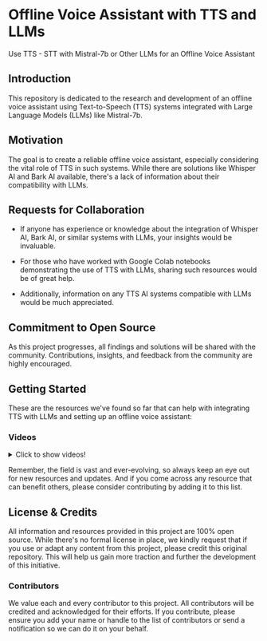 # Offline Voice Assistant with TTS and LLMs
Use TTS - STT with Mistral-7b or Other LLMs for an Offline Voice Assistant

## Introduction

This repository is dedicated to the research and development of an offline voice assistant using Text-to-Speech (TTS) systems integrated with Large Language Models (LLMs) like Mistral-7b.

## Motivation

The goal is to create a reliable offline voice assistant, especially considering the vital role of TTS in such systems. While there are solutions like Whisper AI and Bark AI available, there's a lack of information about their compatibility with LLMs.

## Requests for Collaboration

- If anyone has experience or knowledge about the integration of Whisper AI, Bark AI, or similar systems with LLMs, your insights would be invaluable.
  
- For those who have worked with Google Colab notebooks demonstrating the use of TTS with LLMs, sharing such resources would be of great help.

- Additionally, information on any TTS AI systems compatible with LLMs would be much appreciated.

## Commitment to Open Source

As this project progresses, all findings and solutions will be shared with the community. Contributions, insights, and feedback from the community are highly encouraged.

## Getting Started

These are the resources we've found so far that can help with integrating TTS with LLMs and setting up an offline voice assistant:


### Videos



<details>
  <summary>Click to show videos!</summary> <br>

  1. **ChatGPT AI Voice Chatbot Build Using React and FAST API**
   - **Description:** ChatGPT Al Voice Chatbot Build with React and FAST API Combo Develop a human-like voice assistant with ChatGPT and Eleven Labs to make one of the most advanced Chatbots today so that you can prove that not only will coders survive the Al transition happening right now, but that they will thrive. With just some basic knowledge on python and javascript, you are going to build Rachel Chat, a chatbot which uses the power of ChatGPT for conversation, whether it be for sales, teaching you Spanish (or any language) talking about sci-fi movies - whatever your interest and application is.
   - [Link to Video](https://youtu.be/x7PmlpUiTAY?si=FLLY1NJ0oPmwo8V-)
   - [Link to Code](https://www.patreon.com/posts/source-code-of-81993157?utm_medium=clipboard_copy&utm_source=copyLink&utm_campaign=postshare_creator&utm_content=join_link)
   - [Last Download](#) if code is no longer there (add link to files from download)
   - [Course On Demand](https://www.patreon.com/CourseOnDemand) Thank you!

2. **JARVIS : A ChatGPT (OpenAl) Powered Raspberry Pi Based Voice Assistant**
- **Description:** Welcome to the future of Al assistants! In this video, we introduce you to JARVIS, a revolutionary Raspberry Pi-based Voice Assistant powered by ChatGPT from OpenAl.
- [Link to Video](https://youtu.be/EZPWbXPlxIM?si=guR_alWlJ5y1GjOe)
- [Link to Github](https://github.com/Arijit1080/Open-AI-based-Voice-Chatbot-in-Raspberry-Pi-or-PC)
- [Arijit1080](https://github.com/Arijit1080) Thank you!
  
</details>



Remember, the field is vast and ever-evolving, so always keep an eye out for new resources and updates. And if you come across any resource that can benefit others, please consider contributing by adding it to this list.



## License & Credits

All information and resources provided in this project are 100% open source. While there's no formal license in place, we kindly request that if you use or adapt any content from this project, please credit this original repository. This will help us gain more traction and further the development of this initiative.

### Contributors

We value each and every contributor to this project. All contributors will be credited and acknowledged for their efforts. If you contribute, please ensure you add your name or handle to the list of contributors or send a notification so we can do it on your behalf.




